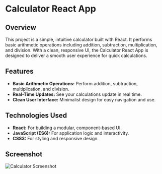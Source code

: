 # Calculator React App

## Overview

This project is a simple, intuitive calculator built with React. It performs basic arithmetic operations including addition, subtraction, multiplication, and division. With a clean, responsive UI, the Calculator React App is designed to deliver a smooth user experience for quick calculations.

## Features

- **Basic Arithmetic Operations:** Perform addition, subtraction, multiplication, and division.
- **Real-Time Updates:** See your calculations update in real time.
- **Clean User Interface:** Minimalist design for easy navigation and use.

## Technologies Used

- **React:** For building a modular, component-based UI.
- **JavaScript (ES6):** For application logic and interactivity.
- **CSS3:** For styling and responsive design.

## Screenshot

![Calculator Screenshot](https://github.com/0-Hossam-0/Simple-Web-Programs/blob/main/Screrenshots/calculator.png)
